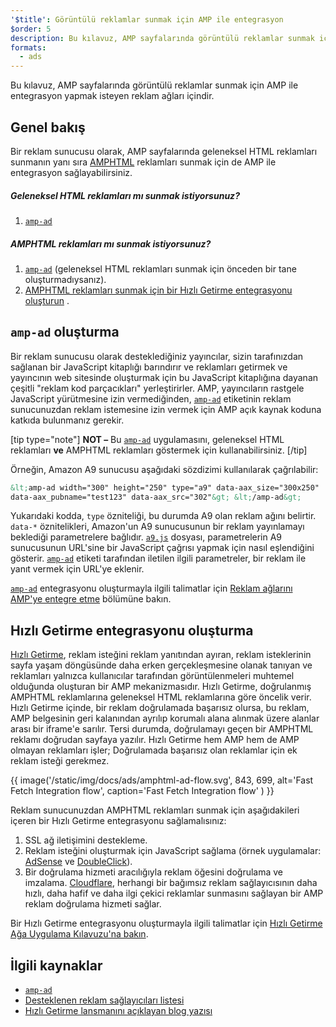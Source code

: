 ```yaml
---
'$title': Görüntülü reklamlar sunmak için AMP ile entegrasyon
$order: 5
description: Bu kılavuz, AMP sayfalarında görüntülü reklamlar sunmak için AMP ile entegrasyon yapmak isteyen reklam ağları içindir.
formats:
  - ads
---
```


Bu kılavuz, AMP sayfalarında görüntülü reklamlar sunmak için AMP ile entegrasyon yapmak isteyen reklam ağları içindir.

## Genel bakış

Bir reklam sunucusu olarak, AMP sayfalarında geleneksel HTML reklamları sunmanın yanı sıra [AMPHTML](../../../documentation/guides-and-tutorials/learn/intro-to-amphtml-ads.md) reklamları sunmak için de AMP ile entegrasyon sağlayabilirsiniz.

##### Geleneksel HTML reklamları mı sunmak istiyorsunuz?

1. [`amp-ad`](../../../documentation/components/reference/amp-ad.md)

##### AMPHTML reklamları mı sunmak istiyorsunuz?

1. [`amp-ad`](../../../documentation/components/reference/amp-ad.md) (geleneksel HTML reklamları sunmak için önceden bir tane oluşturmadıysanız).
2. [AMPHTML reklamları sunmak için bir Hızlı Getirme entegrasyonu oluşturun](#creating-a-fast-fetch-integration) .

## `amp-ad` oluşturma<a name="creating-an-amp-ad"></a>

Bir reklam sunucusu olarak desteklediğiniz yayıncılar, sizin tarafınızdan sağlanan bir JavaScript kitaplığı barındırır ve reklamları getirmek ve yayıncının web sitesinde oluşturmak için bu JavaScript kitaplığına dayanan çeşitli "reklam kod parçacıkları" yerleştirirler. AMP, yayıncıların rastgele JavaScript yürütmesine izin vermediğinden, [`amp-ad`](../../../documentation/components/reference/amp-ad.md) etiketinin reklam sunucunuzdan reklam istemesine izin vermek için AMP açık kaynak koduna katkıda bulunmanız gerekir.

[tip type="note"] **NOT –** Bu [`amp-ad`](../../../documentation/components/reference/amp-ad.md) uygulamasını, geleneksel HTML reklamları **ve** AMPHTML reklamları göstermek için kullanabilirsiniz. [/tip]

Örneğin, Amazon A9 sunucusu aşağıdaki sözdizimi kullanılarak çağrılabilir:

```html
&lt;amp-ad width="300" height="250" type="a9" data-aax_size="300x250"
data-aax_pubname="test123" data-aax_src="302"&gt; &lt;/amp-ad&gt;
```

Yukarıdaki kodda, `type` özniteliği, bu durumda A9 olan reklam ağını belirtir. `data-*` öznitelikleri, Amazon'un A9 sunucusunun bir reklam yayınlamayı beklediği parametrelere bağlıdır. [`a9.js`](https://github.com/ampproject/amphtml/blob/main/ads/a9.js) dosyası, parametrelerin A9 sunucusunun URL'sine bir JavaScript çağrısı yapmak için nasıl eşlendiğini gösterir. [`amp-ad`](../../../documentation/components/reference/amp-ad.md) etiketi tarafından iletilen ilgili parametreler, bir reklam ile yanıt vermek için URL'ye eklenir.

[`amp-ad`](../../../documentation/components/reference/amp-ad.md) entegrasyonu oluşturmayla ilgili talimatlar için [Reklam ağlarını AMP'ye entegre etme](https://github.com/ampproject/amphtml/blob/main/ads/README.md) bölümüne bakın.

## Hızlı Getirme entegrasyonu oluşturma<a name="creating-a-fast-fetch-integration"></a>

[Hızlı Getirme](https://blog.amp.dev/2017/08/21/even-faster-loading-ads-in-amp/), reklam isteğini reklam yanıtından ayıran, reklam isteklerinin sayfa yaşam döngüsünde daha erken gerçekleşmesine olanak tanıyan ve reklamları yalnızca kullanıcılar tarafından görüntülenmeleri muhtemel olduğunda oluşturan bir AMP mekanizmasıdır. Hızlı Getirme, doğrulanmış AMPHTML reklamlarına geleneksel HTML reklamlarına göre öncelik verir. Hızlı Getirme içinde, bir reklam doğrulamada başarısız olursa, bu reklam, AMP belgesinin geri kalanından ayrılıp korumalı alana alınmak üzere alanlar arası bir iframe'e sarılır. Tersi durumda, doğrulamayı geçen bir AMPHTML reklamı doğrudan sayfaya yazılır. Hızlı Getirme hem AMP hem de AMP olmayan reklamları işler; Doğrulamada başarısız olan reklamlar için ek reklam isteği gerekmez.

{{ image('/static/img/docs/ads/amphtml-ad-flow.svg', 843, 699, alt='Fast Fetch Integration flow', caption='Fast Fetch Integration flow' ) }}

Reklam sunucunuzdan AMPHTML reklamları sunmak için aşağıdakileri içeren bir Hızlı Getirme entegrasyonu sağlamalısınız:

1. SSL ağ iletişimini destekleme.
2. Reklam isteğini oluşturmak için JavaScript sağlama (örnek uygulamalar: [AdSense](https://github.com/ampproject/amphtml/tree/main/extensions/amp-ad-network-adsense-impl) ve [DoubleClick](https://github.com/ampproject/amphtml/tree/main/extensions/amp-ad-network-doubleclick-impl)).
3. Bir doğrulama hizmeti aracılığıyla reklam öğesini doğrulama ve imzalama. [Cloudflare](https://blog.cloudflare.com/firebolt/), herhangi bir bağımsız reklam sağlayıcısının daha hızlı, daha hafif ve daha ilgi çekici reklamlar sunmasını sağlayan bir AMP reklam doğrulama hizmeti sağlar.

Bir Hızlı Getirme entegrasyonu oluşturmayla ilgili talimatlar için [Hızlı Getirme Ağa Uygulama Kılavuzu'na bakın](https://github.com/ampproject/amphtml/blob/main/ads/google/a4a/docs/Network-Impl-Guide.md).

## İlgili kaynaklar

- [`amp-ad`](../../../documentation/components/reference/amp-ad.md)
- [Desteklenen reklam sağlayıcıları listesi](../../../documentation/guides-and-tutorials/develop/monetization/ads_vendors.md)
- [Hızlı Getirme lansmanını açıklayan blog yazısı](https://blog.amp.dev/2017/08/21/even-faster-loading-ads-in-amp/)
